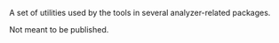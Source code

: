 A set of utilities used by the tools in several analyzer-related packages.

Not meant to be published.

